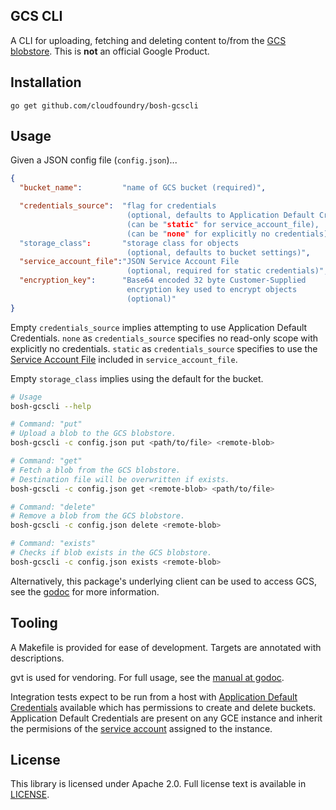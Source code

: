 ## GCS CLI

A CLI for uploading, fetching and deleting content to/from
the [GCS blobstore](https://cloud.google.com/storage/). This is **not**
an official Google Product.

## Installation

```
go get github.com/cloudfoundry/bosh-gcscli
```

## Usage

Given a JSON config file (`config.json`)...

``` json
{
  "bucket_name":         "name of GCS bucket (required)",

  "credentials_source":  "flag for credentials
                          (optional, defaults to Application Default Credentials)
                          (can be "static" for service_account_file),
                          (can be "none" for explicitly no credentials)"
  "storage_class":       "storage class for objects
                          (optional, defaults to bucket settings)",
  "service_account_file":"JSON Service Account File
                          (optional, required for static credentials)",
  "encryption_key":      "Base64 encoded 32 byte Customer-Supplied
                          encryption key used to encrypt objects 
                          (optional)"
}
```


Empty `credentials_source` implies attempting to use Application Default
Credentials. `none` as `credentials_source` specifies no read-only scope
with explicitly no credentials. `static` as `credentials_source` specifies to
use the [Service Account File](https://developers.google.com/identity/protocols/OAuth2ServiceAccount) included
in `service_account_file`.

Empty `storage_class` implies using the default for the bucket.

``` bash
# Usage
bosh-gcscli --help

# Command: "put"
# Upload a blob to the GCS blobstore.
bosh-gcscli -c config.json put <path/to/file> <remote-blob>

# Command: "get"
# Fetch a blob from the GCS blobstore.
# Destination file will be overwritten if exists.
bosh-gcscli -c config.json get <remote-blob> <path/to/file>

# Command: "delete"
# Remove a blob from the GCS blobstore.
bosh-gcscli -c config.json delete <remote-blob>

# Command: "exists"
# Checks if blob exists in the GCS blobstore.
bosh-gcscli -c config.json exists <remote-blob>
```

Alternatively, this package's underlying client can be used to access GCS,
see the [godoc](https://godoc.org/github.com/cloudfoundry/bosh-gcscli)
for more information.

## Tooling

A Makefile is provided for ease of development. Targets are annotated
with descriptions.

gvt is used for vendoring. For full usage, see the [manual at godoc](https://godoc.org/github.com/FiloSottile/gvt).

Integration tests expect to be run from a host with [Application Default
Credentials](https://developers.google.com/identity/protocols/application-default-credentials)
available which has permissions to create and delete buckets.
Application Default Credentials are present on any GCE instance and inherit
the permisions of the [service account](https://cloud.google.com/iam/docs/service-accounts)
assigned to the instance.

## License

This library is licensed under Apache 2.0. Full license text is
available in [LICENSE](LICENSE).